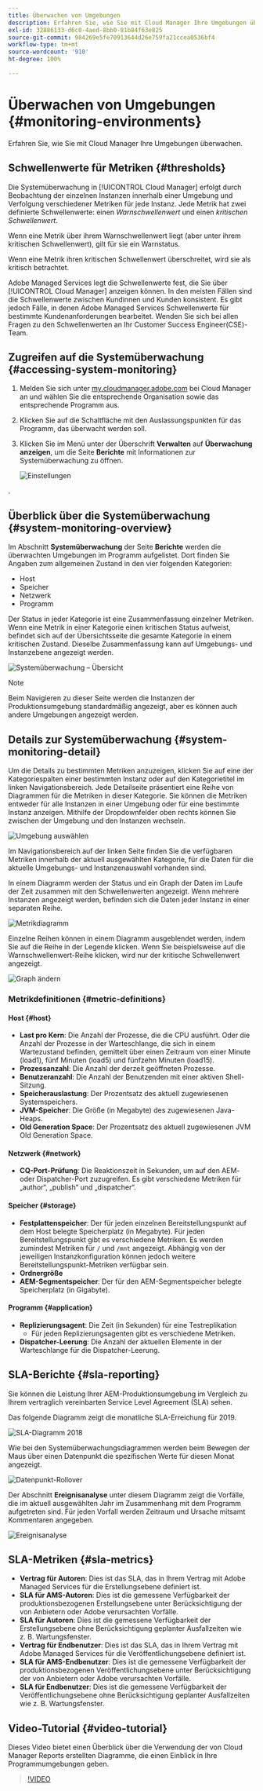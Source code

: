 ```yaml
---
title: Überwachen von Umgebungen
description: Erfahren Sie, wie Sie mit Cloud Manager Ihre Umgebungen überwachen.
exl-id: 32886133-d6c0-4aed-8bb0-81b84f63e825
source-git-commit: 984269e5fe70913644d26e759fa21ccea0536bf4
workflow-type: tm+mt
source-wordcount: '910'
ht-degree: 100%

---
```



# Überwachen von Umgebungen {#monitoring-environments}

Erfahren Sie, wie Sie mit Cloud Manager Ihre Umgebungen überwachen.

## Schwellenwerte für Metriken {#thresholds}

Die Systemüberwachung in [!UICONTROL Cloud Manager] erfolgt durch Beobachtung der einzelnen Instanzen innerhalb einer Umgebung und Verfolgung verschiedener Metriken für jede Instanz. Jede Metrik hat zwei definierte Schwellenwerte: einen *Warnschwellenwert* und einen *kritischen Schwellenwert*.

Wenn eine Metrik über ihrem Warnschwellenwert liegt (aber unter ihrem kritischen Schwellenwert), gilt für sie ein Warnstatus.

Wenn eine Metrik ihren kritischen Schwellenwert überschreitet, wird sie als kritisch betrachtet.

Adobe Managed Services legt die Schwellenwerte fest, die Sie über [!UICONTROL Cloud Manager] anzeigen können. In den meisten Fällen sind die Schwellenwerte zwischen Kundinnen und Kunden konsistent. Es gibt jedoch Fälle, in denen Adobe Managed Services Schwellenwerte für bestimmte Kundenanforderungen bearbeitet. Wenden Sie sich bei allen Fragen zu den Schwellenwerten an Ihr Customer Success Engineer(CSE)-Team.

## Zugreifen auf die Systemüberwachung {#accessing-system-monitoring}

1. Melden Sie sich unter [my.cloudmanager.adobe.com](https://my.cloudmanager.adobe.com) bei Cloud Manager an und wählen Sie die entsprechende Organisation sowie das entsprechende Programm aus.

1. Klicken Sie auf die Schaltfläche mit den Auslassungspunkten für das Programm, das überwacht werden soll.
1. Klicken Sie im Menü unter der Überschrift **Verwalten** auf **Überwachung anzeigen**, um die Seite **Berichte** mit Informationen zur Systemüberwachung zu öffnen.

   ![Einstellungen](/help/assets/first-timea1.png)

.

## Überblick über die Systemüberwachung {#system-monitoring-overview}

Im Abschnitt **Systemüberwachung** der Seite **Berichte** werden die überwachten Umgebungen im Programm aufgelistet. Dort finden Sie Angaben zum allgemeinen Zustand in den vier folgenden Kategorien:

* Host
* Speicher
* Netzwerk
* Programm

Der Status in jeder Kategorie ist eine Zusammenfassung einzelner Metriken. Wenn eine Metrik in einer Kategorie einen kritischen Status aufweist, befindet sich auf der Übersichtsseite die gesamte Kategorie in einem kritischen Zustand. Dieselbe Zusammenfassung kann auf Umgebungs- und Instanzebene angezeigt werden.

![Systemüberwachung – Übersicht](/help/assets/System-Monitoring-Reports.png)

>[!NOTE]
>
>Beim Navigieren zu dieser Seite werden die Instanzen der Produktionsumgebung standardmäßig angezeigt, aber es können auch andere Umgebungen angezeigt werden.

## Details zur Systemüberwachung {#system-monitoring-detail}

Um die Details zu bestimmten Metriken anzuzeigen, klicken Sie auf eine der Kategoriespalten einer bestimmten Instanz oder auf den Kategorietitel im linken Navigationsbereich. Jede Detailseite präsentiert eine Reihe von Diagrammen für die Metriken in dieser Kategorie. Sie können die Metriken entweder für alle Instanzen in einer Umgebung oder für eine bestimmte Instanz anzeigen. Mithilfe der Dropdownfelder oben rechts können Sie zwischen der Umgebung und den Instanzen wechseln.

![Umgebung auswählen](/help/assets/System_Monitoring1.png)

Im Navigationsbereich auf der linken Seite finden Sie die verfügbaren Metriken innerhalb der aktuell ausgewählten Kategorie, für die Daten für die aktuelle Umgebungs- und Instanzenauswahl vorhanden sind.

In einem Diagramm werden der Status und ein Graph der Daten im Laufe der Zeit zusammen mit den Schwellenwerten angezeigt. Wenn mehrere Instanzen angezeigt werden, befinden sich die Daten jeder Instanz in einer separaten Reihe.

![Metrikdiagramm](/help/assets/Monitoring_Graphs1.png)

Einzelne Reihen können in einem Diagramm ausgeblendet werden, indem Sie auf die Reihe in der Legende klicken.
Wenn Sie beispielsweise auf die Warnschwellenwert-Reihe klicken, wird nur der kritische Schwellenwert angezeigt.

![Graph ändern](/help/assets/Monitoring_Graphs2.png)

### Metrikdefinitionen {#metric-definitions}

#### Host {#host}

* **Last pro Kern**: Die Anzahl der Prozesse, die die CPU ausführt. Oder die Anzahl der Prozesse in der Warteschlange, die sich in einem Wartezustand befinden, gemittelt über einen Zeitraum von einer Minute (load1), fünf Minuten (load5) und fünfzehn Minuten (load15).
* **Prozessanzahl**: Die Anzahl der derzeit geöffneten Prozesse.
* **Benutzeranzahl**: Die Anzahl der Benutzenden mit einer aktiven Shell-Sitzung.
* **Speicherauslastung**: Der Prozentsatz des aktuell zugewiesenen Systemspeichers.
* **JVM-Speicher**: Die Größe (in Megabyte) des zugewiesenen Java-Heaps.
* **Old Generation Space**: Der Prozentsatz des aktuell zugewiesenen JVM Old Generation Space.

#### Netzwerk {#network}

* **CQ-Port-Prüfung**: Die Reaktionszeit in Sekunden, um auf den AEM- oder Dispatcher-Port zuzugreifen. Es gibt verschiedene Metriken für „author“, „publish“ und „dispatcher“.

#### Speicher {#storage}

* **Festplattenspeicher**: Der für jeden einzelnen Bereitstellungspunkt auf dem Host belegte Speicherplatz (in Megabyte). Für jeden Bereitstellungspunkt gibt es verschiedene Metriken. Es werden zumindest Metriken für `/` und `/mnt` angezeigt. Abhängig von der jeweiligen Instanzkonfiguration können jedoch weitere Bereitstellungspunkt-Metriken verfügbar sein.
* **Ordnergröße**
* **AEM-Segmentspeicher**: Der für den AEM-Segmentspeicher belegte Speicherplatz (in Gigabyte).

#### Programm {#application}

* **Replizierungsagent**: Die Zeit (in Sekunden) für eine Testreplikation
   * Für jeden Replizierungsagenten gibt es verschiedene Metriken.
* **Dispatcher-Leerung**: Die Anzahl der aktuellen Elemente in der Warteschlange für die Dispatcher-Leerung.

## SLA-Berichte {#sla-reporting}

Sie können die Leistung Ihrer AEM-Produktionsumgebung im Vergleich zu Ihrem vertraglich vereinbarten Service Level Agreement (SLA) sehen.

Das folgende Diagramm zeigt die monatliche SLA-Erreichung für 2019.

![SLA-Diagramm 2018](/help/assets/SLA-Reports-one.png)

Wie bei den Systemüberwachungsdiagrammen werden beim Bewegen der Maus über einen Datenpunkt die spezifischen Werte für diesen Monat angezeigt.

![Datenpunkt-Rollover](/help/assets/SLA-Reports-two.png)

Der Abschnitt **Ereignisanalyse** unter diesem Diagramm zeigt die Vorfälle, die im aktuell ausgewählten Jahr im Zusammenhang mit dem Programm aufgetreten sind. Für jeden Vorfall werden Zeitraum und Ursache mitsamt Kommentaren angegeben.

![Ereignisanalyse](/help/assets/sla-reporting3.png)

## SLA-Metriken {#sla-metrics}

* **Vertrag für Autoren**: Dies ist das SLA, das in Ihrem Vertrag mit Adobe Managed Services für die Erstellungsebene definiert ist.
* **SLA für AMS-Autoren**: Dies ist die gemessene Verfügbarkeit der produktionsbezogenen Erstellungsebene unter Berücksichtigung der von Anbietern oder Adobe verursachten Vorfälle.
* **SLA für Autoren**: Dies ist die gemessene Verfügbarkeit der Erstellungsebene ohne Berücksichtigung geplanter Ausfallzeiten wie z. B. Wartungsfenster.
* **Vertrag für Endbenutzer**: Dies ist das SLA, das in Ihrem Vertrag mit Adobe Managed Services für die Veröffentlichungsebene definiert ist.
* **SLA für AMS-Endbenutzer**: Dies ist die gemessene Verfügbarkeit der produktionsbezogenen Veröffentlichungsebene unter Berücksichtigung der von Anbietern oder Adobe verursachten Vorfälle.
* **SLA für Endbenutzer**: Dies ist die gemessene Verfügbarkeit der Veröffentlichungsebene ohne Berücksichtigung geplanter Ausfallzeiten wie z. B. Wartungsfenster.

## Video-Tutorial {#video-tutorial}

Dieses Video bietet einen Überblick über die Verwendung der von Cloud Manager Reports erstellten Diagramme, die einen Einblick in Ihre Programmumgebungen geben.

>[!VIDEO](https://video.tv.adobe.com/v/26315/)
